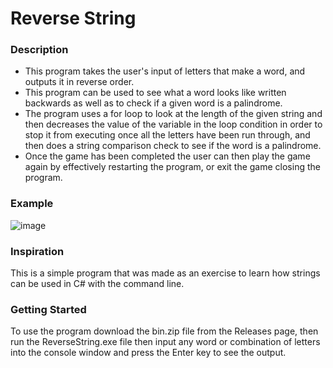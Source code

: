 # Reverse String

### Description

- This program takes the user's input of letters that make a word, and outputs it in reverse order.
- This program can be used to see what a word looks like written backwards as well as to check if a given word is a palindrome.
- The program uses a for loop to look at the length of the given string and then decreases the value of the variable in the loop condition in order to stop it from executing once all the letters have been run through, and then does a string comparison check to see if the word is a palindrome. 
- Once the game has been completed the user can then play the game again by effectively restarting the program, or exit the game closing the program.

### Example
![image](https://user-images.githubusercontent.com/62300593/211227729-ad5778c3-7070-4054-970d-2954f7e5b253.png)

### Inspiration

This is a simple program that was made as an exercise to learn how strings can be used in C# with the command line.

### Getting Started

To use the program download the bin.zip file from the Releases page, then run the ReverseString.exe file then input any word or combination of letters into the console window and press the Enter key to see the output.
